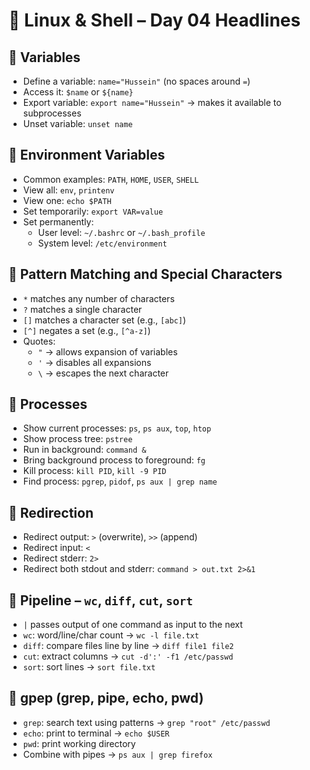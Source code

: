 # 🐧 Linux & Shell – Day 04 Headlines

## 🔹 Variables
- Define a variable: `name="Hussein"` (no spaces around `=`)
- Access it: `$name` or `${name}`
- Export variable: `export name="Hussein"` → makes it available to subprocesses
- Unset variable: `unset name`

## 🔹 Environment Variables
- Common examples: `PATH`, `HOME`, `USER`, `SHELL`
- View all: `env`, `printenv`
- View one: `echo $PATH`
- Set temporarily: `export VAR=value`
- Set permanently:
  - User level: `~/.bashrc` or `~/.bash_profile`
  - System level: `/etc/environment`

## 🔹 Pattern Matching and Special Characters
- `*` matches any number of characters  
- `?` matches a single character  
- `[]` matches a character set (e.g., `[abc]`)  
- `[^]` negates a set (e.g., `[^a-z]`)  
- Quotes:
  - `"` → allows expansion of variables
  - `'` → disables all expansions
  - `\` → escapes the next character

## 🔹 Processes
- Show current processes: `ps`, `ps aux`, `top`, `htop`
- Show process tree: `pstree`
- Run in background: `command &`
- Bring background process to foreground: `fg`
- Kill process: `kill PID`, `kill -9 PID`
- Find process: `pgrep`, `pidof`, `ps aux | grep name`

## 🔹 Redirection
- Redirect output: `>` (overwrite), `>>` (append)
- Redirect input: `<`
- Redirect stderr: `2>`
- Redirect both stdout and stderr: `command > out.txt 2>&1`

## 🔹 Pipeline – `wc`, `diff`, `cut`, `sort`
- `|` passes output of one command as input to the next
- `wc`: word/line/char count → `wc -l file.txt`
- `diff`: compare files line by line → `diff file1 file2`
- `cut`: extract columns → `cut -d':' -f1 /etc/passwd`
- `sort`: sort lines → `sort file.txt`

## 🔹 gpep (grep, pipe, echo, pwd)
- `grep`: search text using patterns → `grep "root" /etc/passwd`
- `echo`: print to terminal → `echo $USER`
- `pwd`: print working directory
- Combine with pipes → `ps aux | grep firefox`
